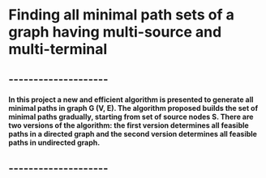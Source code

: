 # Finding all minimal path sets of a graph having multi-source and multi-terminal
## -------------------- ##
#### In this project a new and efficient algorithm is presented to generate all minimal paths in graph G (V, E). The algorithm proposed builds the set of minimal paths gradually, starting from set of source nodes S. There are two versions of the algorithm: the first version determines all feasible paths in a directed graph and the second version determines all feasible paths in undirected graph. ####
## -------------------- ##
